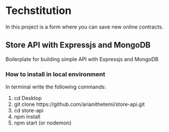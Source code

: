 # Techstitution
In this project is a form where you can save new online contracts.



<h2>Store API with Expressjs and MongoDB</h2>
<p>Boilerplate for building simple API with Expressjs and MongoDB</p>

<h3>How to install in local environment</h3>
<p>In terminal write the following commands:</p>
<ol> 
  <li>cd Desktop</li>
  <li>git clone https://github.com/arianithetemi/store-api.git</li>
  <li>cd store-api</li>
  <li>npm install</li>
  <li>npm start (or nodemon)</li>
  </ol>
